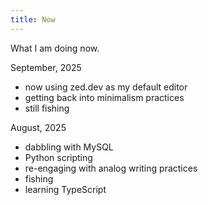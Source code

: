 ```yaml
---
title: Now
---
```


What I am doing now.

September, 2025

- now using zed.dev as my default editor
- getting back into minimalism practices
- still fishing

August, 2025

- dabbling with MySQL
- Python scripting
- re-engaging with analog writing practices
- fishing
- learning TypeScript
